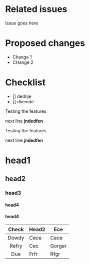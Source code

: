 # Related issues
Issue goes here

# Proposed changes
- Change 1
- CHange 2

# Checklist
- [] dednje
- [] dkemde

Testing the features

next line
**jndedfen**

Testing the features

next line
**jndedfen**

# head1

## head2

### head3

#### head4



#### head4

| Check | Head2 | Ece    |
| :---: | ----- | ------ |
| Dowdy | Cece  | Cece   |
| Refry | Cec   | Gorger |
|  Due  | Frfr  | Rfgr   |



